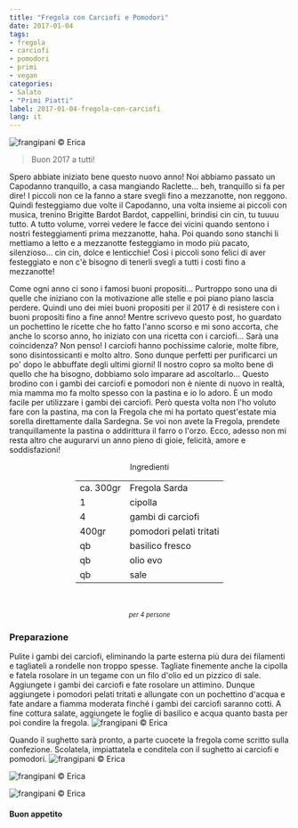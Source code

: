 ```yaml
---
title: "Fregola con Carciofi e Pomodori"
date: 2017-01-04
tags:
- fregola
- carciofi
- pomodori
- primi
- vegan
categories:
- Salato
- "Primi Piatti"
label: 2017-01-04-fregola-con-carciofi
lang: it
---
```

![](header.jpg "frangipani © Erica")

> Buon 2017 a tutti!

Spero abbiate iniziato bene questo nuovo anno! Noi abbiamo passato un Capodanno tranquillo, a casa mangiando Raclette... beh, tranquillo si fa per dire! I piccoli non ce la fanno a stare svegli fino a mezzanotte, non reggono. Quindi festeggiamo due volte il Capodanno, una volta insieme ai piccoli con musica, trenino Brigitte Bardot Bardot, cappellini, brindisi cin cin, tu tuuuu tutto. A tutto volume, vorrei vedere le facce dei vicini quando sentono i nostri festeggiamenti prima mezzanotte, haha. Poi quando sono stanchi li mettiamo a letto e a mezzanotte festeggiamo in modo più pacato, silenzioso... cin cin, dolce e lenticchie! Così i piccoli sono felici di aver festeggiato e non c'è bisogno di tenerli svegli a tutti i costi fino a mezzanotte! 

Come ogni anno ci sono i famosi buoni propositi... Purtroppo sono una di quelle che iniziano con la motivazione alle stelle e poi piano piano lascia perdere. Quindi uno dei miei buoni propositi per il 2017 è di resistere con i buoni propositi fino a fine anno! Mentre scrivevo questo post, ho guardato un pochettino le ricette che ho fatto l'anno scorso e mi sono accorta, che anche lo scorso anno, ho iniziato con una ricetta con i carciofi... Sarà una coincidenza? Non penso! I carciofi hanno pochissime calorie, molte fibre, sono disintossicanti e molto altro. Sono dunque perfetti per purificarci un po' dopo le abbuffate degli ultimi giorni! Il nostro copro sa molto bene di quello che ha bisogno, dobbiamo solo imparare ad ascoltarlo... Questo brodino con i gambi dei carciofi e pomodori non è niente di nuovo in realtà, mia mamma mo fa molto spesso con la pastina e io lo adoro. È un modo facile per utilizzare i gambi dei carciofi. Però questa volta non l'ho voluto fare con la pastina, ma con la Fregola che mi ha portato quest'estate mia sorella direttamente dalla Sardegna. Se voi non avete la Fregola, prendete tranquillamente la pastina o addirittura il farro o l'orzo. Ecco, adesso non mi resta altro che augurarvi un anno pieno di gioie, felicità, amore e soddisfazioni!

<div id="wrapper" style="text-align: center">
  <div id="yourdiv" style="display: inline-block;">
    <div class="ingredients">
      <div class="ingredients-title">Ingredienti</div>
      <table>
        <tbody>
          <tr>
            <td>ca. 300gr</td>
            <td>Fregola Sarda</td>
          </tr>
          <tr>
            <td>1</td>
            <td>cipolla</td>
          </tr>
          <tr>
            <td>4</td>
            <td>gambi di carciofi</td>
          </tr>
          <tr>
            <td>400gr</td>
            <td>pomodori pelati tritati</td>
          </tr>
          <tr>
            <td>qb</td>
            <td>basilico fresco</td>
          </tr>
          <tr>
            <td>qb</td>
            <td>olio evo</td>
          </tr>
          <tr>
            <td>qb</td>
            <td>sale</td>
          </tr>
        </tbody>
      </table>
      <br></br>
      <i class="pull-right" style="font-size: 80%;">per 4 persone</i>
    </div>
  </div>
</div>


<h3>
  <font color="grey">
    <i class="fa fa-cogs"></i>
  </font> Preparazione
</h3>

Pulite i gambi dei carciofi, eliminando la parte esterna più dura dei filamenti e tagliateli a rondelle non troppo spesse. Tagliate finemente anche la cipolla e fatela rosolare in un tegame con un filo d'olio ed un pizzico di sale. Aggiungete i gambi dei carciofi e fate rosolare un attimino. Dunque aggiungete i pomodori pelati tritati e allungate con un pochettino d'acqua e fate andare a fiamma moderata finché i gambi dei carciofi saranno cotti. A fine cottura salate, aggiungete le foglie di basilico e acqua quanto basta per poi condire la fregola.
![](sughetto.jpg "frangipani © Erica")

Quando il sughetto sarà pronto, a parte cuocete la fregola come scritto sulla confezione. Scolatela, impiattatela e conditela con il sughetto ai carciofi e pomodori.
![](risultato1.jpg "frangipani © Erica")

![](risultato2.jpg "frangipani © Erica")

![](risultato3.jpg "frangipani © Erica")

<h4>Buon appetito
  <font color="red">
    <i class="fa fa-smile-o"></i>
  </font>
</h4>
